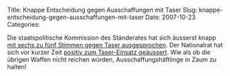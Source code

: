 Title: Knappe Entscheidung gegen Ausschaffungen mit Taser
Slug: knappe-entscheidung-gegen-ausschaffungen-mit-taser
Date: 2007-10-23
Categories:

Die staatspolitische Kommission des Ständerates hat sich äusserst knapp [mit sechs zu fünf Stimmen gegen Taser ausgesprochen](http://www.20min.ch/news/schweiz/story/25825739). Der Nationalrat hat sich vor kurzer Zeit [positiv zum Taser-Einsatz geäussert](http://spinlock.ch/blog/2007/10/03/tasereinsatz-bei-aussschaffungen-neu-erlaubt/). Wie als ob die übrigen Waffen nicht reichen würden, Ausschaffungshäftlinge in Zaum zu halten!
